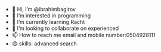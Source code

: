 - 👋 Hi, I’m @ibrahimbagirov
- 👀 I’m interested in programming
- 🌱 I’m currently learning Racht
- 💞️ I’m looking to collaborate on experienced
- 📫 How to reach me email and mobile number:0504928111
- 😄  skills: advanced search

<!---
ibrahimbagirov/ibrahimbagirov is a ✨ special ✨ repository because its `README.md` (this file) appears on your GitHub profile.
You can click the Preview link to take a look at your changes.
--->
